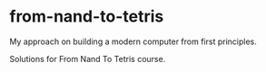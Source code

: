 # from-nand-to-tetris
My approach on building a modern computer from first principles.

Solutions for From Nand To Tetris course.
